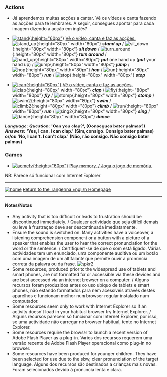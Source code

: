 <head>
<!-- Global site tag (gtag.js) - Google Analytics -->
<script async src="https://www.googletagmanager.com/gtag/js?id=UA-110947112-3"></script>
<script>
  window.dataLayer = window.dataLayer || [];
  function gtag(){dataLayer.push(arguments);}
  gtag('js', new Date());

  gtag('config', 'UA-110947112-3');
</script>
</head>

### Actions

* Já aprendemos muitas acções a cantar. Vê os vídeos e canta fazendo as acções para te lembrares. A seguir, consegues apontar para cada imagem dizendo a acção em inglês?  

* [![stand](/images/stand.png){:height="60px"}](https://www.youtube.com/watch?v=WsiRSWthV1k) [Vê o vídeo, canta e faz as acções.](https://www.youtube.com/watch?v=WsiRSWthV1k)  
![stand_up](/images/stand_up.gif){:height="80px" width="80px"} ***stand up*** / ![sit_down](/images/sit_down.gif){:height="80px" width="80px"} ***sit down*** / ![turn_around](/images/turn_around.gif){:height="80px" width="80px"} ***turn around*** /  
![hand_up](/images/hand_up.gif){:height="80px" width="80px"} ***put*** one hand up (***put*** your hand up) / ![jump](/images/jump.gif){:height="80px" width="80px"} ***jump*** /  
![hop](/images/hop.gif){:height="80px" width="80px"} ***hop*** / ![run](/images/run.gif){:height="80px" width="80px"} ***run*** / ![stop](/images/stop.gif){:height="80px" width="80px"} ***stop***  

* [![ican](/images/ican.png){:height="60px"}](https://www.youtube.com/watch?v=_Ir0Mc6Qilo) [Vê o vídeo, canta e faz as acções.](https://www.youtube.com/watch?v=_Ir0Mc6Qilo)  
![clap](/images/clap.gif){:height="80px" width="80px"} ***clap*** / ![fly](/images/fly.gif){:height="80px" width="80px"} ***fly*** / ![stomp](/images/stomp.gif){:height="80px" width="80px"} ***stomp*** / ![swim2](/images/swim2.gif){:height="80px" width="80px"} ***swim*** /  
![climb2](/images/climb2.gif){:height="80px" width="80px"} ***climb*** / ![run](/images/run.gif){:height="80px" width="80px"} ***run*** / ![sing2](/images/sing2.gif){:height="80px" width="80px"} ***sing*** / ![dance](/images/dance.gif){:height="80px" width="80px"} ***dance***  

***Language:***
***Question:*** **'Can you clap?'; (Consegues bater palmas?)**  
***Answers:***  **'Yes, I can. I can clap.' (Sim, consigo. Consigo bater palmas)**  
**or/ou 'No, I can't. I can't clap.' (Não, não consigo. Não consigo bater palmas)**  

### Games

* [![acmefv](/images/acmefv.PNG){:height="60px"}](https://www.freddiesville.com/games/action-verbs-present-simple-memory-game/) [Play memory. / Joga o jogo de memória.](https://www.freddiesville.com/games/action-verbs-present-simple-memory-game/)  

NB: Parece só funcionar com Internet Explorer  

***

[![home](/images/home.PNG)](https://tangerina-pt.github.io/English) [Return to the Tangerina English Homepage](https://tangerina-pt.github.io/English)

***

#### Notes/Notas
* Any activity that is too difficult or leads to frustration should be discontinued immediately. / Qualquer actividade que seja difícil demais ou leve à frustraçao deve ser descontinuada imediatamente.
* Ensure the sound is switched on. Many activities have a voiceover, a listening comprehension component or a button with a picture of a speaker that enables the user to hear the correct pronunciation for the word or the sentence. / Certifiquem-se de que o som está ligado. Várias actividades tem um enunciado, uma componente auditiva ou um botão com uma imagem de um altifalante que permite ouvir a pronúncia correta da palavra ou da frase. ![spkr2](/images/spkr2.PNG)
* Some resources, produced prior to the widespread use of tablets and smart phones, are not formatted for or accessible via these devices and are best accessed via an internet browser on a computer. / Alguns recursos foram produzidos antes do uso ubíquo de tablets e smart phones, não estando formatados para nem acessíveis através destes aparelhos e funcionam melhor num browser regular instalado num computador.
* Some resources seem only to work with Internet Explorer so if an activity doesn't load in your habitual browser try Internet Explorer. / Alguns recursos parecem só funcionar com Internet Explorer, por isso, se uma actividade não carregar no browser habitual, tente no Internet Explorer.
* Some resources require the browser to launch a recent version of Adobe Flash Player as a plug-in. Vários dos recursos requerem uma versão recente de Adobe Flash Player operacional como plug-in no browser.
* Some resources have been produced for younger children. They have been selected for use due to the slow, clear pronunciation of the target language. Alguns dos recursos são destinados a crianças mais novas. Foram selecionados devido à pronuncia lenta e clara.
